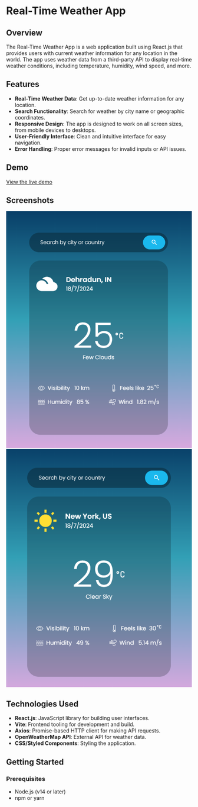 # Real-Time Weather App

## Overview

The Real-Time Weather App is a web application built using React.js that provides users with current weather information for any location in the world. The app uses weather data from a third-party API to display real-time weather conditions, including temperature, humidity, wind speed, and more.

## Features

- **Real-Time Weather Data**: Get up-to-date weather information for any location.
- **Search Functionality**: Search for weather by city name or geographic coordinates.
- **Responsive Design**: The app is designed to work on all screen sizes, from mobile devices to desktops.
- **User-Friendly Interface**: Clean and intuitive interface for easy navigation.
- **Error Handling**: Proper error messages for invalid inputs or API issues.

## Demo

[View the live demo](https://adii-10.github.io/weather-app/)


## Screenshots

![Screenshot 1](./pic/pic1.png)
![Screenshot 2](./pic/pic2.png)

## Technologies Used

- **React.js**: JavaScript library for building user interfaces.
- **Vite**: Frontend tooling for development and build.
- **Axios**: Promise-based HTTP client for making API requests.
- **OpenWeatherMap API**: External API for weather data.
- **CSS/Styled Components**: Styling the application.

## Getting Started

### Prerequisites

- Node.js (v14 or later)
- npm or yarn
